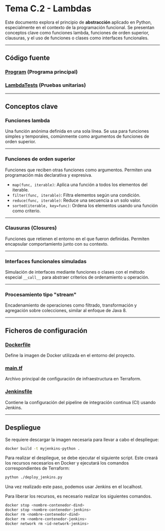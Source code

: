 # Tema C.2 - Lambdas

Este documento explora el principio de **abstracción** aplicado en Python, especialmente en el contexto de la programación funcional. Se presentan conceptos clave como funciones lambda, funciones de orden superior, clausuras, y el uso de funciones o clases como interfaces funcionales.

---

## Código fuente
<!-- - Programa principal (`Program.py`) -->
### [Program](src/Program.py) (Programa principal)
<!-- - Pruebas unitarias (`LambdaTests.py`) -->
### [LambdaTests](tests/LambdaTests.py) (Pruebas unitarias)

---

## Conceptos clave

### Funciones lambda

Una función anónima definida en una sola línea. Se usa para funciones simples y temporales, comúnmente como argumentos de funciones de orden superior.

---

### Funciones de orden superior

Funciones que reciben otras funciones como argumentos. Permiten una programación más declarativa y expresiva.

- `map(func, iterable)`: Aplica una función a todos los elementos del iterable.
- `filter(func, iterable)`: Filtra elementos según una condición.
- `reduce(func, iterable)`: Reduce una secuencia a un solo valor.
- `sorted(iterable, key=func)`: Ordena los elementos usando una función como criterio.

---

### Clausuras (Closures)

Funciones que retienen el entorno en el que fueron definidas. Permiten encapsular comportamiento junto con su contexto.

---

### Interfaces funcionales simuladas

Simulación de interfaces mediante funciones o clases con el método especial `__call__` para abstraer criterios de ordenamiento u operación.

---

### Procesamiento tipo "stream"

Encadenamiento de operaciones como filtrado, transformación y agregación sobre colecciones, similar al enfoque de Java 8.

---

## Ficheros de configuración 

### [Dockerfile](Dockerfile)
Define la imagen de Docker utilizada en el entorno del proyecto.

### [main.tf](main.tf)
Archivo principal de configuración de infraestructura en Terraform.

### [Jenkinsfile](Jenkinsfile)
Contiene la configuración del pipeline de integración continua (CI) usando Jenkins.

---

## Despliegue
Se requiere descargar la imagen necesaria para llevar a cabo el despliegue:
````bash
docker build -t myjenkins-python .
````

Para realizar el despliegue, se debe ejecutar el siguiente script. Este creará los recursos necesarios en Docker y ejecutará los comandos correspondientes de Terraform:
````bash
python ./deploy_jenkins.py
````

Una vez realizado este paso, podemos usar Jenkins en el localhost.

Para liberar los recursos, es necesario realizar los siguientes comandos.
````bash
docker stop <nombre-contenedor-dind>
docker stop <nombre-contenedor-jenkins>
docker rm <nombre-contenedor-dind>
docker rm <nombre-contenedor-jenkins>
docker network rm <id-network-jenkins>
````
